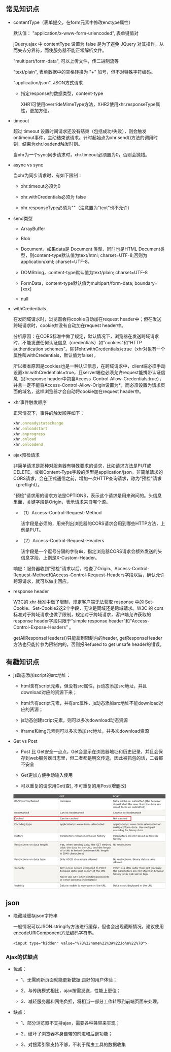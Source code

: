 ## 常见知识点

* contentType（表单提交，在form元素中修改enctype属性）

  默认值： "application/x-www-form-urlencoded", 表单键值对

  jQuery.ajax 中 contentType 设置为 false 是为了避免 JQuery 对其操作，从而失去分界符，而使服务器不能正常解析文件。

  "multipart/form-data", 可以上传文件，传二进制流等

  "text/plain", 表单数据中的空格转换为 "+" 加号，但不对特殊字符编码。

  "application/json", JSON方式请求

  - 指定response的数据类型，content-type

    XHR1可使用overrideMimeType方法，XHR2使用xhr.responseType属性，更加方便。

* timeout

  超过 timeout 设置时间请求还没有结束（包括成功/失败），则会触发ontimeout事件，主动结束该请求。计时起始点为xhr.send()方法的调用时刻，结束为xhr.loadend触发时刻。

  当xhr为一个sync同步请求时，xhr.timeout必须置为0，否则会抛错。

* async vs sync

  当xhr为同步请求时，有如下限制：

  - xhr.timeout必须为0

  - xhr.withCredentials必须为 false

  - xhr.responseType必须为""（注意置为"text"也不允许）

* send类型

  - ArrayBuffer
  - Blob

  - Document，如果data是 Document 类型，同时也是HTML Document类型，则content-type默认值为text/html; charset=UTF-8;否则为application/xml; charset=UTF-8。

  - DOMString，content-type默认值为text/plain; charset=UTF-8

  - FormData，content-type默认值为multipart/form-data; boundary=[xxx]

  - null

* withCredentials

  在发同域请求时，浏览器会将cookie自动加在request header中；但在发送跨域请求时，cookie并没有自动加在request header中。

  分析原因：在CORS标准中做了规定，默认情况下，浏览器在发送跨域请求时，不能发送任何认证信息（credentials）如"cookies"和"HTTP authentication schemes"。除非xhr.withCredentials为true（xhr对象有一个属性叫withCredentials，默认值为false）。

  所以根本原因是cookies也是一种认证信息，在跨域请求中，client端必须手动设置xhr.withCredentials=true，且server端也必须允许request能携带认证信息（即response header中包含Access-Control-Allow-Credentials:true），并且一定不能将Access-Control-Allow-Origin设置为*，而必须设置为请求页面的域名，这样浏览器才会自动将cookie加在request header中。

* xhr事件触发顺序

  正常情况下，事件的触发顺序如下：

  ```js
  xhr.onreadystatechange
  xhr.onloadstart
  xhr.onprogress
  xhr.onload
  xhr.onloadend
  ```

* ajax预检请求

  非简单请求是那种对服务器有特殊要求的请求，比如请求方法是PUT或DELETE，或者Content-Type字段的类型是application/json。非简单请求的CORS请求，会在正式通信之前，增加一次HTTP查询请求，称为"预检"请求（preflight）。  

  "预检"请求用的请求方法是OPTIONS，表示这个请求是用来询问的。头信息里面，关键字段是Origin，表示请求来自哪个源。

  - （1）Access-Control-Request-Method

    该字段是必须的，用来列出浏览器的CORS请求会用到哪些HTTP方法，上例是PUT。

  - （2）Access-Control-Request-Headers

    该字段是一个逗号分隔的字符串，指定浏览器CORS请求会额外发送的头信息字段，上例是X-Custom-Header。

  响应：服务器收到"预检"请求以后，检查了Origin、Access-Control-Request-Method和Access-Control-Request-Headers字段以后，确认允许跨源请求，就可以做出回应。

* response header

  W3C的 xhr 标准中做了限制，规定客户端无法获取 response 中的 Set-Cookie、Set-Cookie2这2个字段，无论是同域还是跨域请求。W3C 的 cors 标准对于跨域请求也做了限制，规定对于跨域请求，客户端允许获取的response header字段只限于“simple response header”和“Access-Control-Expose-Headers” 。

  getAllResponseHeaders()只能拿到限制内的header, getResponseHeader方法也只能传参为限制内的，否则报Refused to get unsafe header的错误。


## 有趣知识点

* js动态添加script的src地址：

  - html含有script元素，但没有src属性，js动态添加src地址，并且download对应的资源下来；

  - html含有script元素，并有src属性，js动态添加src地址不能download对应的资源；

  - js动态创建script元素，则可以多次download动态资源

  - iframe和img元素则可以多次添加src地址，并多次download资源

* Get vs Post

  - Post 比 Get安全一点点，Get会显示在浏览器地址和历史记录，并且会保存到web服务器日志里，但二者都是明文传送，因此被抓包的话，二者都不安全

  - Get更加方便手动输入使用

  - 可以重复的请求用Get(查), 不可重复的用Post(增删改)

  ![GET vs POST](../images/postVsGet.jpeg)

## json

* 隐藏域缓存json字符串

  一般情况可以JSON.stringify方法进行缓存，但也会出现截断情况，建议使用encodeURIComponent方法编码字符串。

  `<input type="hidden" value="%7B%22name%22%3A%22John%22%7D">`


### Ajax的优缺点

- 优点：

  + 1、无需刷新页面就能更新数据,良好的用户体验；

  + 2、与传统模式相比，ajax按需发送，性能上更佳；

  + 3、减轻服务器和网络负担，将相当一部分工作转移到前端页面来处理。

- 缺点：

  + 1、部分浏览器不支持ajax，需要各种兼容来实现；

  + 2、破坏了浏览器本身自带的前进和后退功能；

  + 3、对搜索引擎支持不够，不利于爬虫工具的数据收集


